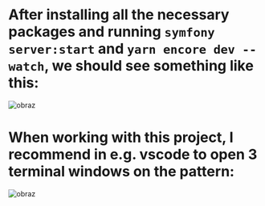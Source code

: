 # After installing all the necessary packages and running `symfony server:start` and `yarn encore dev --watch`, we should see something like this:
![obraz](https://github.com/kamilszwaradzki/revenue-and-expense-ledger-ksir/assets/36309326/4f82b299-6e0c-4077-a89a-74a382de839f)
# When working with this project, I recommend in e.g. vscode to open 3 terminal windows on the pattern:
![obraz](https://github.com/kamilszwaradzki/revenue-and-expense-ledger-ksir/assets/36309326/15bd1edb-d8bc-40c5-88f8-15ddee28ad05)
